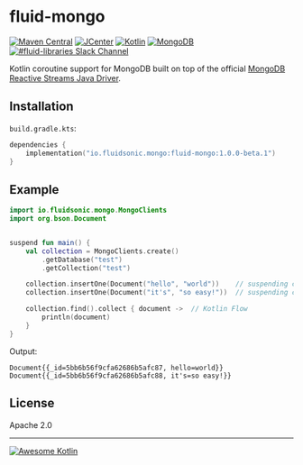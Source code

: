 fluid-mongo
===========

[![Maven Central](https://img.shields.io/maven-central/v/io.fluidsonic.mongo/fluid-mongo?label=Maven%20Central)](https://search.maven.org/artifact/io.fluidsonic.mongo/fluid-mongo)
[![JCenter](https://img.shields.io/bintray/v/fluidsonic/kotlin/mongo?label=JCenter)](https://bintray.com/fluidsonic/kotlin/mongo)
[![Kotlin](https://img.shields.io/badge/Kotlin-1.3.50-blue.svg)](https://github.com/JetBrains/kotlin/releases/v1.3.50)
[![MongoDB](https://img.shields.io/badge/MongoDB-Reactive%20Streams%201.12.0-blue.svg)](https://github.com/mongodb/mongo-java-driver-reactivestreams/releases/tag/r1.12.0)
[![#fluid-libraries Slack Channel](https://img.shields.io/badge/slack-%23fluid--libraries-543951.svg?label=Slack)](https://kotlinlang.slack.com/messages/C7UDFSVT2/)

Kotlin coroutine support for MongoDB built on top of the official [MongoDB Reactive Streams Java Driver](https://mongodb.github.io/mongo-java-driver-reactivestreams/1.12/).



Installation
------------

`build.gradle.kts`:
```kotlin
dependencies {
    implementation("io.fluidsonic.mongo:fluid-mongo:1.0.0-beta.1")
}
```


Example
-------

```kotlin
import io.fluidsonic.mongo.MongoClients
import org.bson.Document


suspend fun main() {
    val collection = MongoClients.create()
        .getDatabase("test")
        .getCollection("test")

    collection.insertOne(Document("hello", "world"))    // suspending call
    collection.insertOne(Document("it's", "so easy!"))  // suspending call

    collection.find().collect { document ->  // Kotlin Flow
        println(document)
    }
}
```

Output:

```
Document{{_id=5bb6b56f9cfa62686b5afc87, hello=world}}
Document{{_id=5bb6b56f9cfa62686b5afc88, it's=so easy!}}
```


License
-------

Apache 2.0


--------------------------

[![Awesome Kotlin](https://kotlin.link/awesome-kotlin.svg)](https://github.com/KotlinBy/awesome-kotlin)
